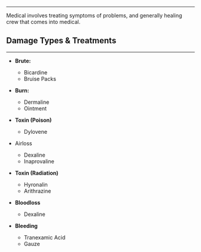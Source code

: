 
---
Medical involves treating symptoms of problems, and generally healing crew that comes into medical. 

## Damage Types & Treatments
---
* **Brute:**
	* Bicardine 
	* Bruise Packs 
	
* **Burn:**
	* Dermaline 
	* Ointment
	
* **Toxin (Poison)**
	* Dylovene
	
* Airloss
	* Dexaline
	* Inaprovaline
	
* **Toxin (Radiation)**
	* Hyronalin
	* Arithrazine
	
* **Bloodloss**
	* Dexaline
	
* **Bleeding**
	* Tranexamic Acid
	* Gauze

